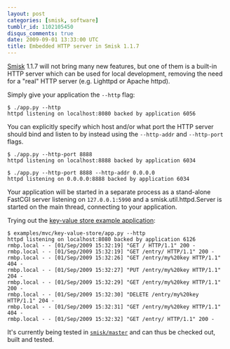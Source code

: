 ```yaml
---
layout: post
categories: [smisk, software]
tumblr_id: 1102105450
disqus_comments: true
date: 2009-09-01 13:33:00 UTC
title: Embedded HTTP server in Smisk 1.1.7
---
```


<a href="http://python-smisk.org/">Smisk</a> 1.1.7 will not bring many new features, but one of them is a built-in HTTP server which can be used for local development, removing the need for a "real" HTTP server (e.g. Lighttpd or Apache httpd).

Simply give your application the <code>--http</code> flag:

    $ ./app.py --http
    httpd listening on localhost:8080 backed by application 6056

You can explicitly specify which host and/or what port the HTTP server should bind and listen to by instead using the <code>--http-addr</code> and <code>--http-port</code> flags.

    $ ./app.py --http-port 8888
    httpd listening on localhost:8888 backed by application 6034

    $ ./app.py --http-port 8888 --http-addr 0.0.0.0
    httpd listening on 0.0.0.0:8888 backed by application 6034

Your application will be started in a separate process as a stand-alone FastCGI server listening on <code>127.0.0.1:5990</code> and a smisk.util.httpd.Server is started on the main thread, connecting to your application.

Trying out the <a href="http://github.com/rsms/smisk/tree/67a791c031aba195f1c337a3381a81e5ca8a03b7/examples/mvc/key-value-store">key-value store example application</a>:

    $ examples/mvc/key-value-store/app.py --http
    httpd listening on localhost:8080 backed by application 6126
    rmbp.local - - [01/Sep/2009 15:32:19] "GET / HTTP/1.1" 200 -
    rmbp.local - - [01/Sep/2009 15:32:19] "GET /entry/ HTTP/1.1" 200 -
    rmbp.local - - [01/Sep/2009 15:32:26] "GET /entry/my%20key HTTP/1.1" 404 -
    rmbp.local - - [01/Sep/2009 15:32:27] "PUT /entry/my%20key HTTP/1.1" 204 -
    rmbp.local - - [01/Sep/2009 15:32:29] "GET /entry/my%20key HTTP/1.1" 200 -
    rmbp.local - - [01/Sep/2009 15:32:30] "DELETE /entry/my%20key HTTP/1.1" 204 -
    rmbp.local - - [01/Sep/2009 15:32:31] "GET /entry/my%20key HTTP/1.1" 404 -
    rmbp.local - - [01/Sep/2009 15:32:32] "GET /entry/ HTTP/1.1" 200 -

It's currently being tested in <a href="http://github.com/rsms/smisk/tree/master"><code>smisk/master</code></a> and can thus be checked out, built and tested.
